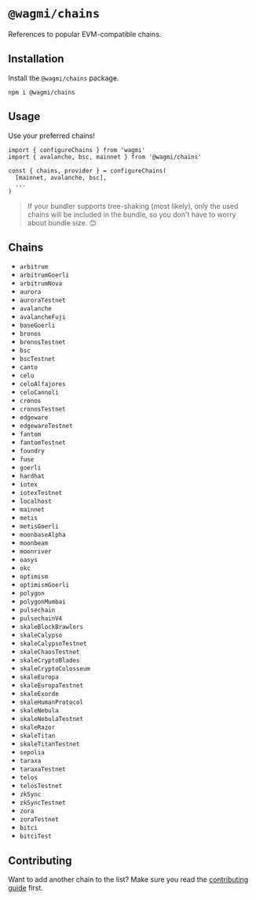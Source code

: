 # `@wagmi/chains`

References to popular EVM-compatible chains.

## Installation

Install the `@wagmi/chains` package.

```
npm i @wagmi/chains
```

## Usage

Use your preferred chains!

```tsx
import { configureChains } from 'wagmi'
import { avalanche, bsc, mainnet } from '@wagmi/chains'

const { chains, provider } = configureChains(
  [mainnet, avalanche, bsc],
  ...
)
```

> If your bundler supports tree-shaking (most likely), only the used chains will be included in the bundle, so you don't have to worry about bundle size. 😊

## Chains

- `arbitrum`
- `arbitrumGoerli`
- `arbitrumNova`
- `aurora`
- `auroraTestnet`
- `avalanche`
- `avalancheFuji`
- `baseGoerli`
- `bronos`
- `bronosTestnet`
- `bsc`
- `bscTestnet`
- `canto`
- `celo`
- `celoAlfajores`
- `celoCannoli`
- `cronos`
- `cronosTestnet`
- `edgeware`
- `edgewareTestnet`
- `fantom`
- `fantomTestnet`
- `foundry`
- `fuse`
- `goerli`
- `hardhat`
- `iotex`
- `iotexTestnet`
- `localhost`
- `mainnet`
- `metis`
- `metisGoerli`
- `moonbaseAlpha`
- `moonbeam`
- `moonriver`
- `oasys`
- `okc`
- `optimism`
- `optimismGoerli`
- `polygon`
- `polygonMumbai`
- `pulsechain`
- `pulsechainV4`
- `skaleBlockBrawlers`
- `skaleCalypso`
- `skaleCalypsoTestnet`
- `skaleChaosTestnet`
- `skaleCryptoBlades`
- `skaleCryptoColosseum`
- `skaleEuropa`
- `skaleEuropaTestnet`
- `skaleExorde`
- `skaleHumanProtocol`
- `skaleNebula`
- `skaleNebulaTestnet`
- `skaleRazor`
- `skaleTitan`
- `skaleTitanTestnet`
- `sepolia`
- `taraxa`
- `taraxaTestnet`
- `telos`
- `telosTestnet`
- `zkSync`
- `zkSyncTestnet`
- `zora`
- `zoraTestnet`
- `bitci`
- `bitciTest`

## Contributing

Want to add another chain to the list? Make sure you read the [contributing guide](../../.github/CONTRIBUTING.md) first.
